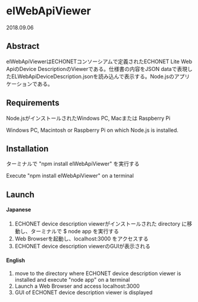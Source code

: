 # elWebApiViewer

2018.09.06

## Abstract
elWebApiViewerはECHONETコンソーシアムで定義されたECHONET Lite Web ApiのDevice DescriptionのViewerである。仕様書の内容をJSON dataで表現したELWebApiDeviceDescription.jsonを読み込んで表示する。Node.jsのアプリケーションである。  



## Requirements
Node.jsがインストールされたWindows PC, Macまたは Raspberry Pi  

Windows PC, Macintosh or Raspberry Pi on which Node.js is installed.

## Installation
ターミナルで "npm install elWebApiViewer" を実行する  

Execute "npm install elWebApiViewer" on a terminal  


## Launch
#### Japanese
1. ECHONET device description viewerがインストールされた directory に移動し、ターミナルで $ node app を実行する   
2. Web Browserを起動し、localhost:3000 をアクセスする  
3. ECHONET device description viewerのGUIが表示される  

#### English
1. move to the directory where ECHONET device description viewer is installed and execute "node app" on a terminal  
2. Launch a Web Browser and access localhost:3000  
3. GUI of ECHONET device description viewer is displayed